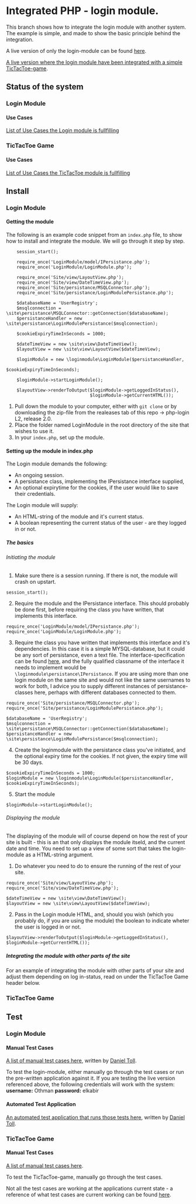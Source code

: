 # Integrated PHP - login module.
This branch shows how to integrate the login module with another system. The example is simple, and made to show the basic principle behind the integration.

A live version of only the login-module can be found [here](http://178.62.87.11/basic-functionality/).

[A live version where the login module have been integrated with a simple TicTacToe-game](http://178.62.87.11/added-functionality/).

## Status of the system

### Login Module

#### Use Cases

[List of Use Cases the Login module is fullfilling](https://github.com/dntoll/1dv610/blob/master/assignments/A2_resources/UseCases.md)

### TicTacToe Game

#### Use Cases

[List of Use Cases the TicTacToe module is fullfilling](https://github.com/dntoll/1dv610/blob/master/assignments/A2_resources/UseCases.md)

## Install

### Login Module

#### Getting the module
The following is an example code snippet from an `index.php` file, to show how to install and integrate the module. We will go through it step by step.

```
    session_start();

    require_once('LoginModule/model/IPersistance.php');
    require_once('LoginModule/LoginModule.php');

    require_once('Site/view/LayoutView.php');
    require_once('Site/view/DateTimeView.php');
    require_once('Site/persistance/MSQLConnector.php');
    require_once('Site/persistance/LoginModulePersistance.php');

    $databaseName = 'UserRegistry';
    $msqlconnection = \site\persistance\MSQLConnector::getConnection($databaseName);
    $persistanceHandler = new \site\persistance\LoginModulePersistance($msqlconnection);
    
    $cookieExpiryTimeInSeconds = 1000;
    
    $dateTimeView = new \site\view\DateTimeView();
    $layoutView = new \site\view\LayoutView($dateTimeView);

    $loginModule = new \loginmodule\LoginModule($persistanceHandler,                        
                                                $cookieExpiryTimeInSeconds);

    $loginModule->startLoginModule();
    
    $layoutView->renderToOutput($loginModule->getLoggedInStatus(),
                                $loginModule->getCurrentHTML());
```
    
1. Pull down the module to your computer, either with `git clone` or by downloading the zip-file from the realeases tab of this repo -> php-login L2, release 2.0.
2. Place the folder named LoginModule in the root directory of the site that wishes to use it.
3. In your `index.php`, set up the module.

#### Setting up the module in index.php

The Login module demands the following:
* An ongoing session.
* A persistance class, implementing the IPersistance interface supplied,
* An optional expirytime for the cookies, if the user would like to save their credentials.

The Login module will supply:
* An HTML-string of the module and it's current status.
* A boolean representing the current status of the user - are they logged in or not.

##### The basics

###### Initiating the module

1. Make sure there is a session running. If there is not, the module will crash on upstart.

```
session_start();
```

2. Require the module and the IPersistance interface. This should probably be done first, before requiring the class you have written, that implements this interface.

```
require_once('LoginModule/model/IPersistance.php');
require_once('LoginModule/LoginModule.php');
```

3. Require the class you have written that implements this interface and it's dependencies. In this case it is a simple MYSQL-database, but it could be any sort of persistance, even a text file. The interface-specification can be found [here](https://github.com/theuggla/basic-php-login-system/blob/added-functionality/LoginModule/model/IPersistance.php), and the fully qualified classname of the interface it needs to implement would be    
`\loginmodule\persistance\IPersistance`.
If you are using more than one login module on the same site and would not like the same usernames to work for both, I advice you to supply different instances of persistance-classes here, perhaps with different databases connected to them.

```
require_once('Site/persistance/MSQLConnector.php');
require_once('Site/persistance/LoginModulePersistance.php');

$databaseName = 'UserRegistry';
$msqlconnection = \site\persistance\MSQLConnector::getConnection($databaseName);
$persistanceHandler = new \site\persistance\LoginModulePersistance($msqlconnection);

```

4. Create the loginmodule with the persistance class you've initiated, and the optional expiry time for the cookies. If not given, the expiry time will be 30 days.

```
$cookieExpiryTimeInSeconds = 1000;
$loginModule = new \loginmodule\LoginModule($persistanceHandler, $cookieExpiryTimeInSeconds);
```

5. Start the module

```
$loginModule->startLoginModule();
```

###### Displaying the module

The displaying of the module will of course depend on how the rest of your site is built - this is an  that only displays the module itseld, and the current date and time. You need to set up a view of some sort that takes the login-module as a HTML-string argument.

1. Do whatever you need to do to ensure the running of the rest of your site.

```
require_once('Site/view/LayoutView.php');
require_once('Site/view/DateTimeView.php');

$dateTimeView = new \site\view\DateTimeView();
$layoutView = new \site\view\LayoutView($dateTimeView);

```

2. Pass in the Login module HTML, and, should you wish (which you probably do, if you are using the module) the boolean to indicate wheter the user is logged in or not.

```
$layoutView->renderToOutput($loginModule->getLoggedInStatus(), $loginModule->getCurrentHTML());
```

##### Integrating the module with other parts of the site

For an example of integrating the module with other parts of your site and adjust them depending on log in-status, read on under the TicTacToe Game header below.

### TicTacToe Game

## Test

### Login Module

#### Manual Test Cases

[A list of manual test cases here](https://github.com/dntoll/1dv610/blob/master/assignments/A2_resources/TestCases.md), written by [Daniel Toll](https://github.com/dntoll).  

To test the login-module, either manually go through the test cases or run the pre-written application against it. If you are testing the live version referenced above, the following credentials will work with the system:
**username:** Othman
**password:** elkabir

#### Automated Test Application

[An automated test application that runs those tests here](http://csquiz.lnu.se:25083/index.php), written by [Daniel Toll](https://github.com/dntoll).

### TicTacToe Game

#### Manual Test Cases

[A list of manual test cases here](https://www.google.com).

To test the TicTacToe-game, manually go through the test cases.

Not all the test cases are working at the applications current state - a reference of what test cases are current working can be found [here](https://www.google.com).
